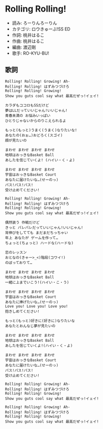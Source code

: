 Rolling Rolling!
=================

- 読み: ろーりんろーりん
- カテゴリ: ロウきゅーぶ!SS ED
- 作詞: 桃井はるこ
- 作曲: 桃井はるこ
- 編曲: 渡辺剛
- 歌手: RO-KYU-BU!


歌詞
-----

    Rolling! Rolling! Growing! Ah-
    Rolling! Rolling! はずみつづけろ
    Rolling! Rolling! Growing!
    Show you guts cool say what 最高だぜっ!イェイ!

    カラダもココロもSSだけど
    夢はLLだっていいじゃん!いいじゃん!
    青春未満の お悩みいっぱい
    ひとりじゃないからのりこえられるよ

    もっと(もっと)うまく(うまく)なりたいな!
    あなたの(おぉ…)おどろく(スゴイ)
    顔が見たいの

    まわせ まわせ まわせ まわせ
    地球はおっきなBasket Ball
    あしたを信じていくよ! (ハイい・く・よ)

    まわせ まわせ まわせ まわせ
    宇宙はおっきなBasket Court
    あなたに届けたいな…(せーのっ)
    パス!パス!パス! 
    受け止めてください!

    Rolling! Rolling! Growing! Ah-
    Rolling! Rolling! はずみつづけろ
    Rolling! Rolling! Growing!
    Show you guts cool say what 最高だぜっ!イェイ!

    偶然装う 作戦だけど
    きっと バレバレだっていいじゃん!いいじゃん!
    背伸びをしてても まだまだちっちゃい
    年上 あなたが ゲームを作って…
    ちょっと(ちょっと) ハードな(ハードな)

    恋のレッスン
    おとなの(きゃー>_<)階段(コワイ!)
    のぼっておりて…

    まわせ まわせ まわせ まわせ
    地球はおっきなBasket Ball
    一緒に上までいこう!(ハイい・こ・う)

    まわせ まわせ まわせ まわせ
    宇宙はおっきなBasket Court
    あなたに捧げたいな…(せーのっ)
    Love you! Love you! Love you!
    抱きしめてください!

    もっと(もっと)好きに(好きに)なりたいな
    あなたとおんなじ夢が見たいの

    まわせ まわせ まわせ まわせ
    地球はおっきなBasket Ball
    あしたを信じていくよ!(ハイい・く・よ)

    まわせ まわせ まわせ まわせ
    宇宙はおっきなBasket Court
    あなたに届けたいな…(せーのっ)
    パス!パス!パス!
    受け止めてください!

    Rolling! Rolling! Growing! Ah-
    Rolling! Rolling! はずみつづけろ
    Rolling! Rolling! Growing!
    Show you guts cool say what 最高だぜっ!イェイ!

    Rolling! Rolling! Growing! Ah-
    Rolling! Rolling! はずみつづけろ
    Rolling! Rolling! Growing!
    Show you guts cool say what 最高だぜっ!イェイ!


